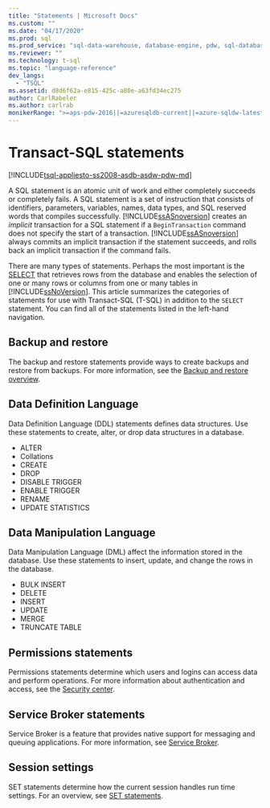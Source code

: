 ```yaml
---
title: "Statements | Microsoft Docs"
ms.custom: ""
ms.date: "04/17/2020"
ms.prod: sql
ms.prod_service: "sql-data-warehouse, database-engine, pdw, sql-database"
ms.reviewer: ""
ms.technology: t-sql
ms.topic: "language-reference"
dev_langs: 
  - "TSQL"
ms.assetid: d8d6f62a-e815-425c-a80e-a63fd34ec275
author: CarlRabeler
ms.author: carlrab
monikerRange: ">=aps-pdw-2016||=azuresqldb-current||=azure-sqldw-latest||>=sql-server-2016||=sqlallproducts-allversions||>=sql-server-linux-2017||=azuresqldb-mi-current"
---
```

# Transact-SQL statements

[!INCLUDE[tsql-appliesto-ss2008-asdb-asdw-pdw-md](../../includes/tsql-appliesto-ss2008-all-md.md)]

A SQL statement is an atomic unit of work and either completely succeeds or completely fails. A SQL statement is a set of instruction that consists of identifiers, parameters, variables, names, data types, and SQL reserved words that compiles successfully. [!INCLUDE[ssASnoversion](../../includes/ssasnoversion-md.md)] creates an *implicit* transaction for a SQL statement if a `BeginTransaction` command does not specify the start of a transaction. [!INCLUDE[ssASnoversion](../../includes/ssasnoversion-md.md)] always commits an implicit transaction if the statement succeeds, and rolls back an implicit transaction if the command fails.  

There are many types of statements. Perhaps the most important is the [SELECT](../queries/select-transact-sql.md) that retrieves rows from the database and enables the selection of one or many rows or columns from one or many tables in [!INCLUDE[ssNoVersion](../../includes/ssnoversion-md.md)]. This article summarizes the categories of statements for use with Transact-SQL (T-SQL) in addition to the `SELECT` statement. You can find all of the statements listed in the left-hand navigation.

## Backup and restore

The backup and restore statements provide ways to create backups and restore from backups.  For more information, see the [Backup and restore overview](../../relational-databases/backup-restore/back-up-and-restore-of-sql-server-databases.md).

## Data Definition Language

Data Definition Language (DDL) statements defines data structures. Use these statements to create, alter, or drop data structures in a database.

- ALTER
- Collations
- CREATE
- DROP
- DISABLE TRIGGER
- ENABLE TRIGGER
- RENAME
- UPDATE STATISTICS

## Data Manipulation Language

Data Manipulation Language (DML) affect the information stored in the database. Use these statements to insert, update, and change the rows in the database.

- BULK INSERT
- DELETE
- INSERT
- UPDATE
- MERGE
- TRUNCATE TABLE

## Permissions statements

Permissions statements determine which users and logins can access data and perform operations. For more information about authentication and access, see the [Security center](../../relational-databases/security/security-center-for-sql-server-database-engine-and-azure-sql-database.md).

## Service Broker statements

Service Broker is a feature that provides native support for messaging and queuing applications. For more information, see [Service Broker](../../database-engine/configure-windows/sql-server-service-broker.md).

## Session settings

SET statements determine how the current session handles run time settings. For an overview, see [SET statements](set-statements-transact-sql.md).

